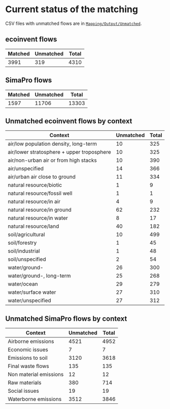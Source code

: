 # Current status of the matching

CSV files with unmatched flows are in [`Mapping/Output/Unmatched`](https://github.com/brightway-lca/simapro_ecoinvent_elementary_flows/tree/main/Mapping/Output/Unmatched).

## ecoinvent flows

| Matched | Unmatched | Total |
| --- | --- | --- |
| 3991 | 319 | 4310 |

## SimaPro flows

| Matched | Unmatched | Total |
| --- | --- | --- |
| 1597 | 11706 | 13303 |

## Unmatched ecoinvent flows by context

| Context | Unmatched | Total |
| --- | --- | --- |
| air/low population density, long-term | 10 | 325 |
| air/lower stratosphere + upper troposphere | 10 | 325 |
| air/non-urban air or from high stacks | 10 | 390 |
| air/unspecified | 14 | 366 |
| air/urban air close to ground | 11 | 334 |
| natural resource/biotic | 1 | 9 |
| natural resource/fossil well | 1 | 1 |
| natural resource/in air | 4 | 9 |
| natural resource/in ground | 62 | 232 |
| natural resource/in water | 8 | 17 |
| natural resource/land | 40 | 182 |
| soil/agricultural | 10 | 499 |
| soil/forestry | 1 | 45 |
| soil/industrial | 1 | 48 |
| soil/unspecified | 2 | 54 |
| water/ground- | 26 | 300 |
| water/ground-, long-term | 25 | 268 |
| water/ocean | 29 | 279 |
| water/surface water | 27 | 310 |
| water/unspecified | 27 | 312 |


## Unmatched SimaPro flows by context

| Context | Unmatched | Total |
| --- | --- | --- |
| Airborne emissions | 4521 | 4952 |
| Economic issues | 7 | 7 |
| Emissions to soil | 3120 | 3618 |
| Final waste flows | 135 | 135 |
| Non material emissions | 12 | 12 |
| Raw materials | 380 | 714 |
| Social issues | 19 | 19 |
| Waterborne emissions | 3512 | 3846 |
